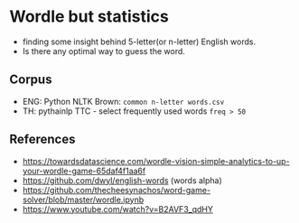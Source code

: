 # Wordle but statistics

- finding some insight behind 5-letter(or n-letter) English words.
- Is there any optimal way to guess the word.

## Corpus

- ENG: Python NLTK Brown: `common n-letter words.csv`
- TH: pythainlp TTC - select frequently used words `freq > 50`

## References

- https://towardsdatascience.com/wordle-vision-simple-analytics-to-up-your-wordle-game-65daf4f1aa6f
- https://github.com/dwyl/english-words (words alpha)
- https://github.com/thecheesynachos/word-game-solver/blob/master/wordle.ipynb
- https://www.youtube.com/watch?v=B2AVF3_qdHY
